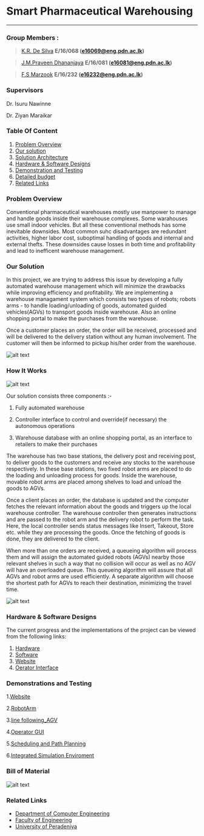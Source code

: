 # Smart Pharmaceutical Warehousing
---

### Group Members :
>[K.R. De Silva](https://github.com/RashmikaDeSilva) **E/16/068  (e16069@eng.pdn.ac.lk)**

>[J.M.Praveen Dhananjaya](https://github.com/praveendhananjaya) **E/16/081  (e16081@eng.pdn.ac.lk)**

>[F.S Marzook](https://github.com/ShamraMarzook) **E/16/232  (e16232@eng.pdn.ac.lk)**

### Supervisors
Dr. Isuru Nawinne

Dr. Ziyan Maraikar


### Table Of Content
1. [Problem Overview](https://github.com/cepdnaclk/e16-3yp-smart-pharmaceutical-warehousing#Problem-Overview)
2. [Our solution](https://github.com/cepdnaclk/e16-3yp-smart-pharmaceutical-warehousing#Our-Solution)
3. [Solution Architecture](https://github.com/cepdnaclk/e16-3yp-smart-pharmaceutical-warehousing#Solution-Architecture)
4. [Hardware & Software Designs](https://github.com/cepdnaclk/e16-3yp-smart-pharmaceutical-warehousing#hardware--software-designs)
5. [Demonstration and Testing](https://github.com/cepdnaclk/e16-3yp-smart-pharmaceutical-warehousing#Demonstrations-and-Testing)
6. [Detailed budget](https://github.com/cepdnaclk/e16-3yp-smart-pharmaceutical-warehousing#Bill-of-Material)
7. [Related Links](https://github.com/cepdnaclk/e16-3yp-smart-pharmaceutical-warehousing#Related-Links)


### Problem Overview
Conventional pharmaceutical warehouses mostly use manpower to manage and handle goods inside their warehouse complexes. Some warahouses use small indoor vehicles. But all these conventional methods has some inevitable downsides. Most common suhc disadvantages are redundant activities, higher labor cost, suboptimal handling of goods and internal and external thefts. These downsides cause losses in both time and profitability and lead to inefficent warehouse management. 


### Our Solution
In this project, we are trying to address this issue by developing a fully automated warehouse management which will minimize the drawbacks while improving efficiency and profitability. We are implementing a warehouse managament system which consists two types of robots; robots arms - to handle loading/unloading of goods, automated guided vehicles(AGVs) to transport goods inside warehouse. Also an online shopping portal to make the purchases from the warehouse.

Once a customer places an order, the order will be received, processed and will be delivered to the delivery station without any human involvement. The customer will then be informed to pickup his/her order from the warehouse.

   ![alt text](https://github.com/cepdnaclk/e16-3yp-smart-pharmaceutical-warehousing/blob/main/docs/Overall.png?raw=true)

 
### How It Works 
   ![alt text](https://github.com/cepdnaclk/e16-3yp-smart-pharmaceutical-warehousing/blob/main/docs/line.png?raw=true)
   
Our solution consists three components :-
  1. Fully automated warehouse
  
  2. Controller interface to control and override(if necessary) the autonomous operations
  
  3. Warehouse database with an online shopping portal, as an interface to retailers to make their purchases

The warehouse has two base stations, the delivery post and receiving post, to deliver goods to the customers and receive any stocks to the warehouse respectively. In these base stations, two fixed robot arms are placed to do the loading and unloading process for goods.  Inside the warehouse, movable robot arms are placed among shelves to load and unload the goods to AGVs.

Once a client places an order, the database is updated and the computer fetches the relevant information about the goods and triggers up the local warehouse controller. The warehouse controller then generates instructions and are passed to the robot arm and the delivery robot to perform the task. Here, the local controller sends status messages like Insert, Takeout, Store etc. while they are processing the goods. Once the fetching of goods is done, they are delivered to the client.

When more than one orders are received, a queueing algorithm will process them and will assign the automated guided robots (AGVs) nearby those relevant shelves in such a way that no collision will occur as well as no AGV will have an overloaded queue. This queueing algorithm will assure that all AGVs and robot arms are used efficiently. A separate algorithm will choose the shortest path for AGVs to reach their destination, minimizing the travel time. 

   ![alt text](https://github.com/cepdnaclk/e16-3yp-smart-pharmaceutical-warehousing/blob/main/docs/Solution_overview.jpg)


### Hardware & Software Designs
The current progress and the implementations of the project can be viewed from the following links:
1. [Hardware](https://github.com/cepdnaclk/e16-3yp-smart-pharmaceutical-warehousing/tree/main/Hardware)
2. [Software](https://github.com/cepdnaclk/e16-3yp-smart-pharmaceutical-warehousing/tree/main/Software)
3. [Website](https://github.com/cepdnaclk/e16-3yp-smart-pharmaceutical-warehousing/blob/main/Web%20application/aws)
4. [Oerator Interface](https://github.com/cepdnaclk/e16-3yp-smart-pharmaceutical-warehousing/tree/main/Operator%20Interface)



### Demonstrations and Testing
   1.[Website]( https://github.com/cepdnaclk/e16-3yp-smart-pharmaceutical-warehousing/blob/main/Web%20application/aws/doc/demo.gif "Logo")

   2.[RobotArm](https://github.com/cepdnaclk/e16-3yp-smart-pharmaceutical-warehousing/blob/main/docs/robot_arm.gif)

   3.[line following_AGV](https://github.com/cepdnaclk/e16-3yp-smart-pharmaceutical-warehousing/blob/main/docs/20210131_111910_1.gif)
   
   4.[Operator GUI](https://github.com/cepdnaclk/e16-3yp-smart-pharmaceutical-warehousing/blob/main/Operator%20Interface/demo.mp4)
   
   5.[Scheduling and Path Planning](https://github.com/cepdnaclk/e16-3yp-smart-pharmaceutical-warehousing/blob/main/Software/Simulator/Testing/TSP_algo_UnitTest.mp4)
   
   6.[Integrated Simulation Enviroment](https://github.com/cepdnaclk/e16-3yp-smart-pharmaceutical-warehousing/blob/main/Software/Simulator/Testing/Simulation_testing.mp4)



### Bill of Material

![alt text](https://github.com/cepdnaclk/e16-3yp-smart-pharmaceutical-warehousing/blob/main/docs/BoM.jpg)
 
 
### Related Links
- [Department of Computer Engineering](http://www.ce.pdn.ac.lk/)
- [Faculty of Engineering](http://eng.pdn.ac.lk/)
- [University of Peradeniya](https://www.pdn.ac.lk/)
